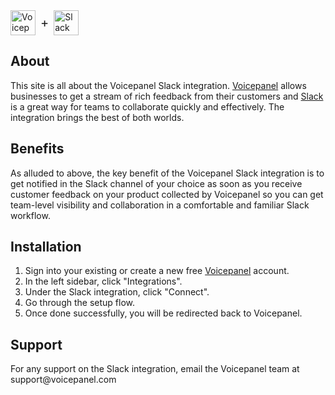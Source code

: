 <div style="display: flex; align-items: center;">
  <img src="https://voicepanel-public-assets.s3.us-west-2.amazonaws.com/logos/voicepanel-logo.png" alt="Voicepanel Logo" style="height:40px">
  <span style="font-size: 20px; margin-right: 8px; margin-left: 8px;">+</span>
  <img src="https://voicepanel-public-assets.s3.us-west-2.amazonaws.com/logos/slack-logo.png" alt="Slack Logo" style="height:40px">
</div>

## About
This site is all about the Voicepanel Slack integration. [Voicepanel](https://voicepanel.com/) allows businesses to get a stream of rich feedback
from their customers and [Slack](https://slack.com/) is a great way for teams to collaborate quickly and effectively. The integration brings
the best of both worlds.

## Benefits
As alluded to above, the key benefit of the Voicepanel Slack integration is to get notified in the Slack channel of your choice as soon as you receive customer feedback on your product collected by Voicepanel so you can get team-level visibility and collaboration in a comfortable and familiar Slack workflow.

## Installation
1. Sign into your existing or create a new free [Voicepanel](https://voicepanel.com/) account.
2. In the left sidebar, click "Integrations".
3. Under the Slack integration, click "Connect".
4. Go through the setup flow.
5. Once done successfully, you will be redirected back to Voicepanel.

## Support
For any support on the Slack integration, email the Voicepanel team at support&#64;voicepanel&#46;com
